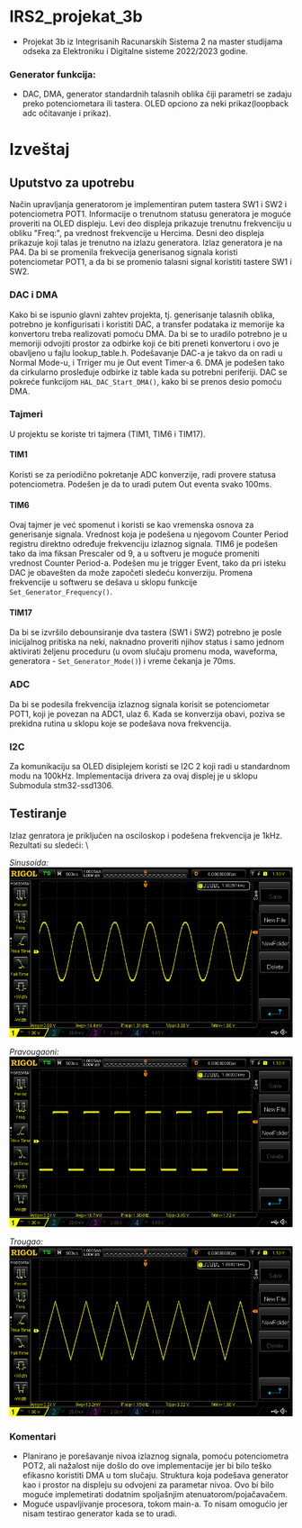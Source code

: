 # IRS2_projekat_3b
 - Projekat 3b iz Integrisanih Racunarskih Sistema 2 na master studijama odseka za Elektroniku i Digitalne sisteme 2022/2023 godine.

### Generator funkcija:
 - DAC, DMA, generator standardnih talasnih oblika čiji parametri se zadaju preko potenciometara ili tastera. OLED opciono za neki prikaz(loopback adc očitavanje i prikaz).
 
 # Izveštaj
 ## Uputstvo za upotrebu
 Način upravljanja generatorom je implementiran putem tastera SW1 i SW2 i potenciometra POT1. Informacije o trenutnom statusu generatora je moguće proveriti na OLED displeju. Levi deo displeja prikazuje trenutnu frekvenciju u obliku "Freq:", pa vrednost frekvencije u Hercima. Desni deo displeja prikazuje koji talas je trenutno na izlazu generatora. Izlaz generatora je na PA4. Da bi se promenila frekvecija generisanog signala koristi potenciometar POT1, a da bi se promenio talasni signal koristiti tastere SW1 i SW2.
 
 ### DAC i DMA
 Kako bi se ispunio glavni zahtev projekta, tj. generisanje talasnih oblika, potrebno je konfigurisati i koristiti DAC, a transfer podataka iz memorije ka konvertoru treba realizovati pomoću DMA. Da bi se to uradilo potrebno je u memoriji odvojiti prostor za odbirke koji će biti preneti konvertoru i ovo je obavljeno u fajlu lookup_table.h. Podešavanje DAC-a je takvo da on radi u Normal Mode-u, i Trriger mu je Out event Timer-a 6. DMA je podešen tako da cirkularno prosleđuje odbirke iz table kada su potrebni periferiji. DAC se pokreće funkcijom `HAL_DAC_Start_DMA()`, kako bi se prenos desio pomoću DMA.
 
 ### Tajmeri
 U projektu se koriste tri tajmera (TIM1, TIM6 i TIM17). 
 #### TIM1
 Koristi se za periodično pokretanje ADC konverzije, radi provere statusa potenciometra. Podešen je da to uradi putem Out eventa svako 100ms.
 #### TIM6
 Ovaj tajmer je već spomenut i koristi se kao vremenska osnova za generisanje signala. Vrednost koja je podešena u njegovom Counter Period registru direktno određuje frekvenciju izlaznog signala. TIM6 je podešen tako da ima fiksan Prescaler od 9, a u softveru je moguće promeniti vrednost Counter Period-a. Podešen mu je trigger Event, tako da pri isteku DAC je obavešten da može započeti sledeću konverziju. Promena frekvencije u softweru se dešava u sklopu funkcije `Set_Generator_Frequency()`.
 #### TIM17
 Da bi se izvršilo debounsiranje dva tastera (SW1 i SW2) potrebno je posle inicijalnog pritiska na neki, naknadno proveriti njihov status i samo jednom aktivirati željenu proceduru (u ovom slučaju promenu moda, waveforma, generatora - `Set_Generator_Mode()`) i vreme čekanja je 70ms. 
 
 ### ADC
 Da bi se podesila frekvencija izlaznog signala korisit se potenciometar POT1, koji je povezan na ADC1, ulaz 6. Kada se konverzija obavi, poziva se prekidna rutina u sklopu koje se podešava nova frekvencija.
 
 ### I2C
 Za komunikaciju sa OLED disiplejem koristi se I2C 2 koji radi u standardnom modu na 100kHz. Implementacija drivera za ovaj displej je u sklopu Submodula stm32-ssd1306.
 
 ## Testiranje
 Izlaz genratora je priključen na osciloskop i podešena frekvencija je 1kHz. Rezultati su sledeći: \
 
 *Sinusoida:*\
 ![Sinusoida](https://github.com/Dzalex/IRS2_projekat_3b/blob/main/testing/sine.png)
 
 *Pravougaoni:*\
 ![Pravougaoni](https://github.com/Dzalex/IRS2_projekat_3b/blob/main/testing/square.png)
 
 *Trougao:*\
 ![Trougao](https://github.com/Dzalex/IRS2_projekat_3b/blob/main/testing/triangle.png)
 
 ### Komentari
 - Planirano je porešavanje nivoa izlaznog signala, pomoću potenciometra POT2, ali nažalost nije došlo do ove implementacije jer bi bilo teško efikasno koristiti DMA u tom slučaju. Struktura koja podešava generator kao i prostor na displeju su odvojeni za parametar nivoa. Ovo bi bilo moguće implemetirati dodatnim spoljašnjim atenuatorom/pojačavačem.
 - Moguće uspavljivanje procesora, tokom main-a. To nisam omogućio jer nisam testirao generator kada se to uradi.
 
